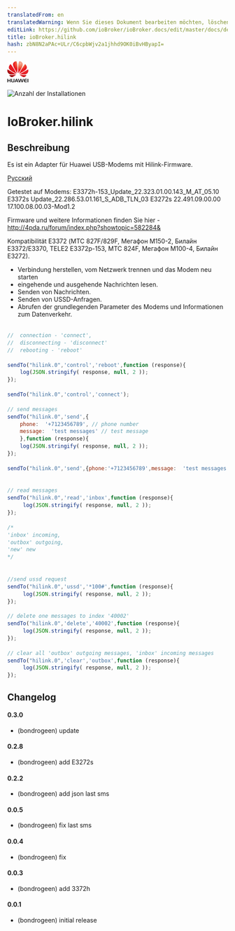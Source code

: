```yaml
---
translatedFrom: en
translatedWarning: Wenn Sie dieses Dokument bearbeiten möchten, löschen Sie bitte das Feld "translationsFrom". Andernfalls wird dieses Dokument automatisch erneut übersetzt
editLink: https://github.com/ioBroker/ioBroker.docs/edit/master/docs/de/adapterref/iobroker.hilink/README.md
title: ioBroker.hilink
hash: zbN8N2aPAc+ULr/C6cpbWjv2a1jhhd9OK0iBvHByapI=
---
```

![Logo](../../../en/adapterref/iobroker.hilink/admin/hilink.png)

![Anzahl der Installationen](http://iobroker.live/badges/hilink-stable.svg)

# IoBroker.hilink
## Beschreibung
Es ist ein Adapter für Huawei USB-Modems mit Hilink-Firmware.

[Русский](https://github.com/bondrogeen/iobroker.hilink/blob/master/docs/ru/README.md)

Getestet auf Modems: E3372h-153_Update_22.323.01.00.143_M_AT_05.10 E3372s Update_22.286.53.01.161_S_ADB_TLN_03 E3272s 22.491.09.00.00 17.100.08.00.03-Mod1.2

Firmware und weitere Informationen finden Sie hier - http://4pda.ru/forum/index.php?showtopic=582284&

Kompatibilität E3372 (МТС 827F/829F, Мегафон M150-2, Билайн E3372/E3370, TELE2 E3372р-153, МТС 824F, Мегафон M100-4, Билайн E3272).

- Verbindung herstellen, vom Netzwerk trennen und das Modem neu starten
- eingehende und ausgehende Nachrichten lesen.
- Senden von Nachrichten.
- Senden von USSD-Anfragen.
- Abrufen der grundlegenden Parameter des Modems und Informationen zum Datenverkehr.

```javascript

//  connection - 'connect',
//  disconnecting - 'disconnect'
//  rebooting - 'reboot'

sendTo("hilink.0",'control','reboot',function (response){
    log(JSON.stringify( response, null, 2 ));
});

sendTo("hilink.0",'control','connect');

// send messages
sendTo("hilink.0",'send',{
    phone:  '+7123456789', // phone number
    message:  'test messages' // test message
    },function (response){
    log(JSON.stringify( response, null, 2 ));
});

sendTo("hilink.0",'send',{phone:'+7123456789',message:  'test messages'});


// read messages
sendTo("hilink.0",'read','inbox',function (response){
     log(JSON.stringify( response, null, 2 ));
});

/*
'inbox' incoming,
'outbox' outgoing,
'new' new
*/


//send ussd request
sendTo("hilink.0",'ussd','*100#',function (response){
     log(JSON.stringify( response, null, 2 ));
});

// delete one messages to index '40002'
sendTo("hilink.0",'delete','40002',function (response){
     log(JSON.stringify( response, null, 2 ));
});

// clear all 'outbox' outgoing messages, 'inbox' incoming messages
sendTo("hilink.0",'clear','outbox',function (response){
     log(JSON.stringify( response, null, 2 ));
});

```

## Changelog

#### 0.3.0
* (bondrogeen) update

#### 0.2.8
* (bondrogeen) add E3272s

#### 0.2.2
* (bondrogeen) add json last sms

#### 0.0.5
* (bondrogeen) fix last sms

#### 0.0.4
* (bondrogeen) fix

#### 0.0.3
* (bondrogeen) add 3372h

#### 0.0.1
* (bondrogeen) initial release